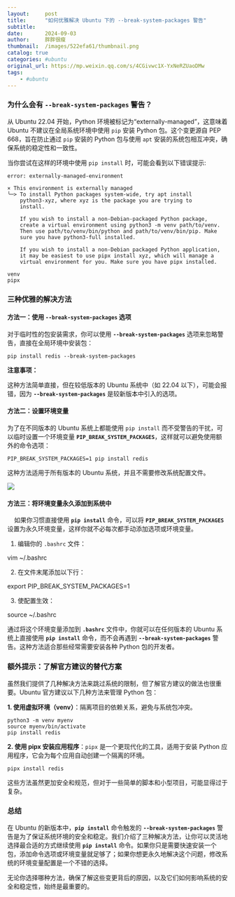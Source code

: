 ```yaml
---
layout:     post
title:      "如何优雅解决 Ubuntu 下的 --break-system-packages 警告"
subtitle:   
date:       2024-09-03
author:     胖胖很瘦
thumbnail:  /images/522efa61/thumbnail.png
catalog: true
categories: #ubuntu
original_url: https://mp.weixin.qq.com/s/4CGivwc1X-YxNeRZUaoDMw
tags:
    - #ubuntu
---
```


### **为什么会有** **`--break-system-packages` 警告？**

从 Ubuntu 22.04 开始，Python 环境被标记为“externally-managed”，这意味着 Ubuntu 不建议在全局系统环境中使用 `pip` 安装 Python 包。这个变更源自 PEP 668，旨在防止通过 `pip` 安装的 Python 包与使用 `apt` 安装的系统包相互冲突，确保系统的稳定性和一致性。

当你尝试在这样的环境中使用 `pip install` 时，可能会看到以下错误提示:

```
error: externally-managed-environment  
  
× This environment is externally managed  
╰─> To install Python packages system-wide, try apt install  
    python3-xyz, where xyz is the package you are trying to  
    install.  
  
    If you wish to install a non-Debian-packaged Python package,  
    create a virtual environment using python3 -m venv path/to/venv.  
    Then use path/to/venv/bin/python and path/to/venv/bin/pip. Make  
    sure you have python3-full installed.  
  
    If you wish to install a non-Debian packaged Python application,  
    it may be easiest to use pipx install xyz, which will manage a  
    virtual environment for you. Make sure you have pipx installed.
```

```
venv
pipx
```

### **三种优雅的解决方法**

#### **方法一：使用** **`--break-system-packages` 选项**

对于临时性的包安装需求，你可以使用 **`--break-system-packages`** 选项来忽略警告，直接在全局环境中安装包：

```
pip install redis --break-system-packages
```

**注意事项：**

这种方法简单直接，但在较低版本的 Ubuntu 系统中（如 22.04 以下），可能会报错，因为 **`--break-system-packages`** 是较新版本中引入的选项。

#### **方法二：设置环境变量**

为了在不同版本的 Ubuntu 系统上都能使用 `pip install` 而不受警告的干扰，可以临时设置一个环境变量 **`PIP_BREAK_SYSTEM_PACKAGES`**，这样就可以避免使用额外的命令选项：

```
PIP_BREAK_SYSTEM_PACKAGES=1 pip install redis
```

这种方法适用于所有版本的 Ubuntu 系统，并且不需要修改系统配置文件。

![](/images/522efa61/1.png)

#### **方法三：将环境变量永久添加到系统中**

    如果你习惯直接使用 **`pip install`** 命令，可以将 **`PIP_BREAK_SYSTEM_PACKAGES`** 设置为永久环境变量，这样你就不必每次都手动添加选项或环境变量。

1. 编辑你的 `.bashrc` 文件：

vim ~/.bashrc

2. 在文件末尾添加以下行：

export PIP\_BREAK\_SYSTEM\_PACKAGES=1

3. 使配置生效：

source ~/.bashrc

通过将这个环境变量添加到 **`.bashrc`** 文件中，你就可以在任何版本的 Ubuntu 系统上直接使用 **`pip install`** 命令，而不会再遇到 **`--break-system-packages`** 警告。这种方法适合那些经常需要安装各种 Python 包的开发者。

### 

### **额外提示：了解官方建议的替代方案**

虽然我们提供了几种解决方法来跳过系统的限制，但了解官方建议的做法也很重要。Ubuntu 官方建议以下几种方法来管理 Python 包：

**1. 使用虚拟环境（venv）**：隔离项目的依赖关系，避免与系统包冲突。

```
python3 -m venv myenv  
source myenv/bin/activate  
pip install redis
```

**2. 使用 pipx 安装应用程序**：`pipx` 是一个更现代化的工具，适用于安装 Python 应用程序，它会为每个应用自动创建一个隔离的环境。

```
pipx install redis
```

这些方法虽然更加安全和规范，但对于一些简单的脚本和小型项目，可能显得过于复杂。

### 

### **总结**

在 Ubuntu 的新版本中，**`pip install`** 命令触发的 **`--break-system-packages`** 警告是为了保证系统环境的安全和稳定。我们介绍了三种解决方法，让你可以灵活地选择最合适的方式继续使用 **`pip install`** 命令。如果你只是需要快速安装一个包，添加命令选项或环境变量就足够了；如果你想更永久地解决这个问题，修改系统的环境变量配置是一个不错的选择。

无论你选择哪种方法，确保了解这些变更背后的原因，以及它们如何影响系统的安全和稳定性，始终是最重要的。